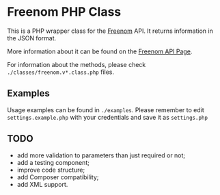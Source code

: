 # Freenom PHP Class

This is a PHP wrapper class for the [Freenom](http://www.freenom.com) API.
It returns information in the JSON format.

More information about it can be found on the [Freenom API Page](http://www.freenom.com/en/freenom-api.html).

For information about the methods, please check `./classes/freenom.v*.class.php` files.

## Examples

Usage examples can be found in `./examples`. Please remember to edit `settings.example.php` with your credentials and save it as `settings.php`

## TODO

- add more validation to parameters than just required or not;
- add a testing component;
- improve code structure;
- add Composer compatibility;
- add XML support.
